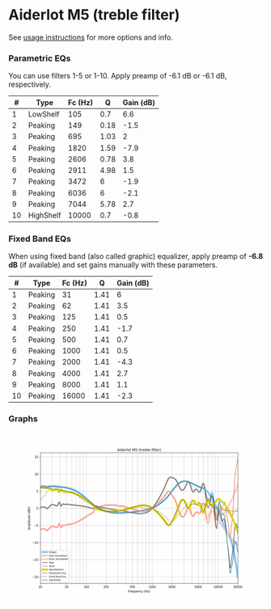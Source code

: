 # Aiderlot M5 (treble filter)
See [usage instructions](https://github.com/jaakkopasanen/AutoEq#usage) for more options and info.

### Parametric EQs
You can use filters 1-5 or 1-10. Apply preamp of -6.1 dB or -6.1 dB, respectively.

|   # | Type      |   Fc (Hz) |    Q |   Gain (dB) |
|-----|-----------|-----------|------|-------------|
|   1 | LowShelf  |       105 | 0.7  |         6.6 |
|   2 | Peaking   |       149 | 0.18 |        -1.5 |
|   3 | Peaking   |       695 | 1.03 |         2   |
|   4 | Peaking   |      1820 | 1.59 |        -7.9 |
|   5 | Peaking   |      2606 | 0.78 |         3.8 |
|   6 | Peaking   |      2911 | 4.98 |         1.5 |
|   7 | Peaking   |      3472 | 6    |        -1.9 |
|   8 | Peaking   |      6036 | 6    |        -2.1 |
|   9 | Peaking   |      7044 | 5.78 |         2.7 |
|  10 | HighShelf |     10000 | 0.7  |        -0.8 |

### Fixed Band EQs
When using fixed band (also called graphic) equalizer, apply preamp of **-6.8 dB** (if available) and set gains manually with these parameters.

|   # | Type    |   Fc (Hz) |    Q |   Gain (dB) |
|-----|---------|-----------|------|-------------|
|   1 | Peaking |        31 | 1.41 |         6   |
|   2 | Peaking |        62 | 1.41 |         3.5 |
|   3 | Peaking |       125 | 1.41 |         0.5 |
|   4 | Peaking |       250 | 1.41 |        -1.7 |
|   5 | Peaking |       500 | 1.41 |         0.7 |
|   6 | Peaking |      1000 | 1.41 |         0.5 |
|   7 | Peaking |      2000 | 1.41 |        -4.3 |
|   8 | Peaking |      4000 | 1.41 |         2.7 |
|   9 | Peaking |      8000 | 1.41 |         1.1 |
|  10 | Peaking |     16000 | 1.41 |        -2.3 |

### Graphs
![](./Aiderlot%20M5%20(treble%20filter).png)
